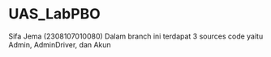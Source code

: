 # UAS_LabPBO
Sifa Jema (2308107010080)
Dalam branch ini terdapat 3 sources code yaitu Admin, AdminDriver, dan Akun
